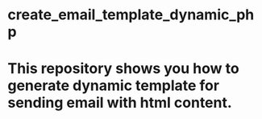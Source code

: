 # create_email_template_dynamic_php
# This repository shows you how to generate dynamic template for sending email with html content.
